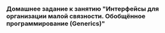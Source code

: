 ### Домашнее задание к занятию "Интерфейсы для организации малой связности. Обобщённое программирование (Generics)"
